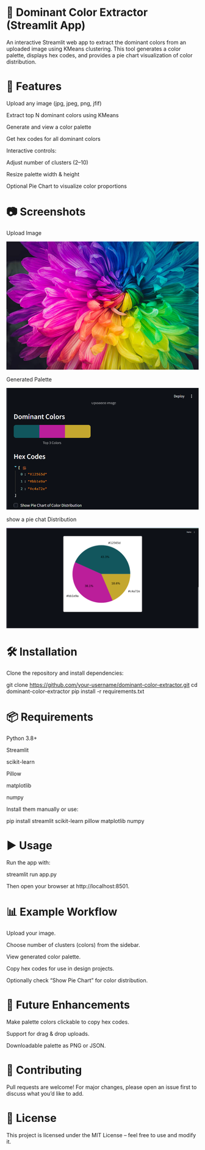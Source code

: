 # 🎨 Dominant Color Extractor (Streamlit App)

An interactive Streamlit web app to extract the dominant colors from an uploaded image using KMeans clustering.
This tool generates a color palette, displays hex codes, and provides a pie chart visualization of color distribution.

# 🚀 Features

Upload any image (jpg, jpeg, png, jfif)

Extract top N dominant colors using KMeans

Generate and view a color palette

Get hex codes for all dominant colors

Interactive controls:

Adjust number of clusters (2–10)

Resize palette width & height

Optional Pie Chart to visualize color proportions

# 📷 Screenshots
Upload Image

![color_pic.png](https://github.com/navneet920/Dominant_Color_Extractor/blob/main/color_pic.jpg)

Generated Palette

![screenshot (26).png](https://github.com/navneet920/Dominant_Color_Extractor/blob/main/Screenshot%20(26).png)

show a pie chat Distribution

![screenshot (27).png](https://github.com/navneet920/Dominant_Color_Extractor/blob/main/Screenshot%20(27).png)

# 🛠 Installation

Clone the repository and install dependencies:

git clone https://github.com/your-username/dominant-color-extractor.git
cd dominant-color-extractor
pip install -r requirements.txt

# 📦 Requirements

Python 3.8+

Streamlit

scikit-learn

Pillow

matplotlib

numpy

Install them manually or use:

pip install streamlit scikit-learn pillow matplotlib numpy

# ▶️ Usage

Run the app with:

streamlit run app.py


Then open your browser at http://localhost:8501.

# 📊 Example Workflow

Upload your image.

Choose number of clusters (colors) from the sidebar.

View generated color palette.

Copy hex codes for use in design projects.

Optionally check “Show Pie Chart” for color distribution.

# 🧩 Future Enhancements

Make palette colors clickable to copy hex codes.

Support for drag & drop uploads.

Downloadable palette as PNG or JSON.

# 🤝 Contributing

Pull requests are welcome! For major changes, please open an issue first to discuss what you’d like to add.

# 📜 License

This project is licensed under the MIT License – feel free to use and modify it.
